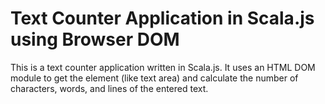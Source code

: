 # Text Counter Application in Scala.js using Browser DOM

This is a text counter application written in Scala.js. It uses an HTML DOM module to get the element (like text area) and calculate the number of characters, words, and lines of the entered text. 
